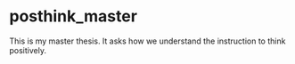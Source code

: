 # posthink_master
 This is my master thesis. It asks  how we understand the instruction to think positively.
